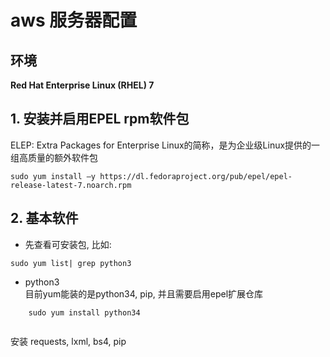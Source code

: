 # aws 服务器配置
## 环境
**Red Hat Enterprise Linux (RHEL) 7**


## 1. 安装并启用EPEL rpm软件包
ELEP: Extra Packages for Enterprise Linux的简称，是为企业级Linux提供的一组高质量的额外软件包
```
sudo yum install –y https://dl.fedoraproject.org/pub/epel/epel-release-latest-7.noarch.rpm
```


## 2. 基本软件
- 先查看可安装包, 比如:
```
sudo yum list| grep python3
```

- python3   
目前yum能装的是python34, pip, 并且需要启用epel扩展仓库
```
    sudo yum install python34
    
```
安装 requests, lxml, bs4, pip
```
```

